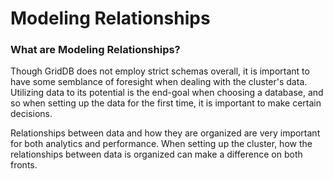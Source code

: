 # Modeling Relationships

### What are Modeling Relationships?

Though GridDB does not employ strict schemas overall, it is important to have some semblance of foresight when dealing with the cluster's data. Utilizing data to its potential is the end-goal when choosing a database, and so when setting up the data for the first time, it is important to make certain decisions.

Relationships between data and how they are organized are very important for both analytics and performance. When setting up the cluster, how the relationships between data is organized can make a difference on both fronts.
